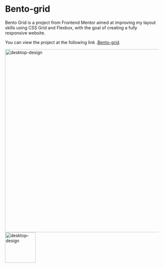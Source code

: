 # Bento-grid

Bento Grid is a project from Frontend Mentor aimed at improving my layout skills using CSS Grid and Flexbox, with the goal of creating a fully responsive website.

You can view the project at the following link .[Bento-grid](https://bento-grid-lemon.vercel.app/).

<img src="https://github.com/user-attachments/assets/717d416f-21c9-4faa-a3a7-ccaf677e77f6" alt="desktop-design" width="600" />
<img src="https://github.com/user-attachments/assets/3186de2a-c4a8-4b5f-920d-c47a27d11b4b" alt="desktop-design" width="100" />

